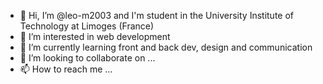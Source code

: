 - 👋 Hi, I’m @leo-m2003 and I'm student in the University Institute of Technology at Limoges (France)
- 👀 I’m interested in web development
- 🌱 I’m currently learning front and back dev, design and communication
- 💞️ I’m looking to collaborate on ...
- 📫 How to reach me ...

<!---
leo-m2003/leo-m2003 is a ✨ special ✨ repository because its `README.md` (this file) appears on your GitHub profile.
You can click the Preview link to take a look at your changes.
--->

